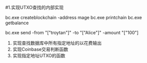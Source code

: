 #1.实现UTXO查找的内部实现

bc.exe createblockchain -address mage
bc.exe printchain
bc.exe getbalance


bc.exe send -from "[\"troytan\"]" -to "[\"Alice\"]" -amount "[\"100\"]

1. 实现查找数据库中所有指定地址的以花费输出
2. 实现Coinbase交易判断函数
3. 实现指定地址UTXO的函数
